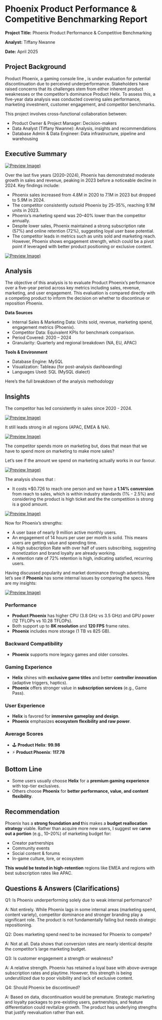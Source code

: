 # Phoenix Product Performance & Competitive Benchmarking Report

**Project Title:** Phoenix Product Performance & Competitive Benchmarking

**Analyst:** Tiffany Nwanne 

**Date:** April 2025

## Project Background

Product Phoenix, a gaming console line , is under evaluation for potential discontinuation due to perceived underperformance. Stakeholders have raised concerns that its challenges stem from either inherent product weaknesses or the competitor’s dominance Product Helix. To assess this, a five-year data analysis was conducted covering sales performance, marketing investment, customer engagement, and competitor benchmarks.

This project involves cross-functional collaboration between:

- Product Owner & Project Manager: Decision-makers
- Data Analyst (Tiffany Nwanne): Analysis, insights and recommendations
- Database Admin & Data Engineer: Data infrastructure, pipeline and warehousing

## **Executive Summary**

[![Preview Image](https://github.com/TiffanyNwanne/Phoenix-Product-Performance-Competitive-Benchmarking-Analysis/blob/main/images/Dashboard%201.png))](https://github.com/TiffanyNwanne/Phoenix-Product-Performance-Competitive-Benchmarking-Analysis/blob/main/images/Dashboard%201.png)

Over the last five years (2020–2024), Phoenix has demonstrated moderate growth in sales and revenue, peaking in 2023 before a noticeable decline in 2024. Key findings include:

- Phoenix sales increased from 4.8M in 2020 to 7.1M in 2023 but dropped to 5.9M in 2024.
- The competitor consistently outsold Phoenix by 25–35%, reaching 9.1M units in 2023.
- Phoenix’s marketing spend was 20–40% lower than the competitor annually.
- Despite lower sales, Phoenix maintained a strong subscription rate (57%) and online retention (72%), suggesting loyal user base potential.
- The competitor leads in metrics such as units sold and marketing reach. However, Phoenix shows engagement strength, which could be a pivot point if leveraged with better product positioning or exclusive content.

[![Preview Image](https://github.com/TiffanyNwanne/Phoenix-Product-Performance-Competitive-Benchmarking-Analysis/blob/main/images/Dashboard%202.png))](https://github.com/TiffanyNwanne/Phoenix-Product-Performance-Competitive-Benchmarking-Analysis/blob/main/images/Dashboard%202.png)

## Analysis

The objective of this analysis is to evaluate Product Phoenix’s performance over a five-year period across key metrics including sales, revenue, marketing, and user engagement. This evaluation is compared directly with a competing product to inform the decision on whether to discontinue or reposition Phoenix.

**Data Sources**

- Internal Sales & Marketing Data: Units sold, revenue, marketing spend, engagement metrics (Phoenix).
- Competitor Data: Equivalent KPIs for benchmark comparison.
- Period Covered: 2020 – 2024
- Granularity: Quarterly and regional breakdown (NA, EU, APAC)

**Tools & Environment**

- Database Engine: MySQL
- Visualization: Tableau (for post-analysis dashboarding)
- Languages Used: SQL (MySQL dialect)

Here’s the full breakdown of the analysis methodology 

## Insights

The competitor has led consistently in sales since 2020 - 2024.

[![Preview Image](https://github.com/TiffanyNwanne/Phoenix-Product-Performance-Competitive-Benchmarking-Analysis/blob/main/images/Phoenix%20vs%20Competitor%20Revenue%20Over%20TIme.png))](https://github.com/TiffanyNwanne/Phoenix-Product-Performance-Competitive-Benchmarking-Analysis/blob/main/images/Phoenix%20vs%20Competitor%20Revenue%20Over%20TIme.png)

It still leads strong in all regions (APAC, EMEA & NA).

[![Preview Image](https://github.com/TiffanyNwanne/Phoenix-Product-Performance-Competitive-Benchmarking-Analysis/blob/main/images/Phoenix%20vs%20Competitor%20Sales%20by%20Region.png))](https://github.com/TiffanyNwanne/Phoenix-Product-Performance-Competitive-Benchmarking-Analysis/blob/main/images/Phoenix%20vs%20Competitor%20Sales%20by%20Region.png)

The competitor spends more on marketing but,  does that mean that we have to spend more on marketing to make more sales? 

Let’s see if the amount we spend on marketing actually works in our favour.

[![Preview Image](https://github.com/TiffanyNwanne/Phoenix-Product-Performance-Competitive-Benchmarking-Analysis/blob/main/images/CPA_CR_CPR.png))](https://github.com/TiffanyNwanne/Phoenix-Product-Performance-Competitive-Benchmarking-Analysis/blob/main/images/CPA_CR_CPR.png)

The analysis shows that :

- It costs ≈$0.726 to reach one person and  we have a **1.14% conversion** from reach to sales, which is within industry standards (1% - 2.5%) and considering the product is high ticket and the the competition is strong is a good amount.

[![Preview Image](https://github.com/TiffanyNwanne/Phoenix-Product-Performance-Competitive-Benchmarking-Analysis/blob/main/images/Phoenix%20Strengths.png))](https://github.com/TiffanyNwanne/Phoenix-Product-Performance-Competitive-Benchmarking-Analysis/blob/main/images/Phoenix%20Strengths.png)

Now for Phoenix’s strengths:

- A user base of nearly 9 million active monthly users.
- An engagement of 14 hours per user per month is solid. This means users are getting value and spending time.
- A high subscription Rate with over half of users subscribing, suggesting monetization and brand loyalty are already working.
- A retention rate of 72% retention is high, indicating satisfied, recurring users.

Having discussed popularity and market dominance through advertising, let’s see if **Phoenix** has some internal issues by comparing the specs. Here are my insights:

[![Preview Image](https://github.com/TiffanyNwanne/Phoenix-Product-Performance-Competitive-Benchmarking-Analysis/blob/main/images/Benchmark%20Specs.png))](https://github.com/TiffanyNwanne/Phoenix-Product-Performance-Competitive-Benchmarking-Analysis/blob/main/images/Benchmark%20Specs.png)

###  Performance

- **Product Phoenix** has higher CPU (3.8 GHz vs 3.5 GHz) and GPU power (12 TFLOPs vs 10.28 TFLOPs).
- Both support up to **8K resolution** and **120 FPS** frame rates.
- **Phoenix** includes more storage (1 TB vs 825 GB).

### Backward Compatibility

- **Phoenix** supports more legacy games and older consoles.

### Gaming Experience

- **Helix** shines with **exclusive game titles** and better **controller innovation** (adaptive triggers, haptics).
- **Phoenix** offers stronger value in **subscription services** (e.g., Game Pass).

### User Experience

- **Helix** is favored for **immersive gameplay and design**.
- **Phoenix** emphasizes **ecosystem flexibility and raw power**.

### Average Scores

- 🕹️ **Product Helix**: **99.98**
- ⚡ **Product Phoenix**: **117.78**

## Bottom Line

- Some users usually choose **Helix** for a **premium gaming experience** with top-tier exclusives.
- Others choose **Phoenix** for **better performance, value, and content flexibility**.

## Recommendation

Phoenix has a **strong foundation and t**his makes a **budget reallocation strategy** viable. Rather than acquire more new users, I suggest we c**arve out a portion** (e.g., 10–20%) of marketing budget for:

- Creator partnerships
- Community events
- Social content & forums
- In-game culture, lore, or ecosystem

**This would be tested  in high-retention** regions like EMEA and regions with best subscription rates like APAC.

## **Questions & Answers (Clarifications)**

Q1: Is Phoenix underperforming solely due to weak internal performance?

A: Not entirely. While Phoenix lags in some internal areas (marketing spend, content variety), competitor dominance and stronger branding play a significant role. The product is not fundamentally failing but needs strategic repositioning.

Q2: Does marketing spend need to be increased for Phoenix to compete?

A: Not at all. Data shows that conversion rates are nearly identical despite the competitor’s large marketing budget.

Q3: Is customer engagement a strength or weakness?

A: A relative strength. Phoenix has retained a loyal base with above-average subscription rates and playtime. However, this strength is being underutilized due to poor visibility and lack of exclusive content.

Q4: Should Phoenix be discontinued?

A: Based on data, discontinuation would be premature. Strategic marketing and loyalty packages to pre-existing users, partnerships, and feature differentiation could revitalize growth. The product has underlying strengths that justify reevaluation rather than exit.
